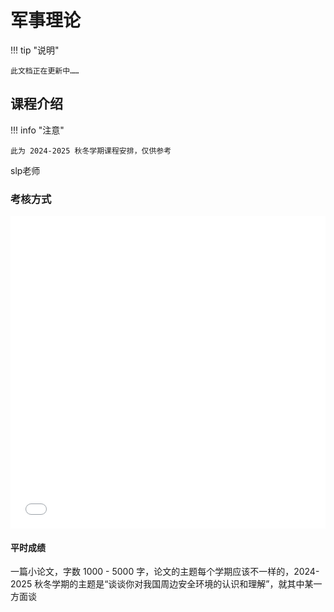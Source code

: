 # 军事理论

!!! tip "说明"

    此文档正在更新中……

## 课程介绍

!!! info "注意"

    此为 2024-2025 秋冬学期课程安排，仅供参考

slp老师

### 考核方式

<embed src="../../../file/military_theory/military_doc1.pdf" width="100%" height="500">

#### 平时成绩

一篇小论文，字数 1000 - 5000 字，论文的主题每个学期应该不一样的，2024-2025 秋冬学期的主题是“谈谈你对我国周边安全环境的认识和理解”，就其中某一方面谈